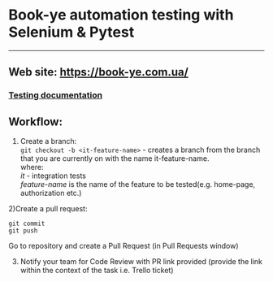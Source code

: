 # Book-ye automation testing with Selenium & Pytest
___
## Web site: https://book-ye.com.ua/
### [Testing documentation](https://docs.google.com/spreadsheets/d/1778mJNj4zPG01tS3OzhKvKc-ouQH-86iEf6BdXh_jbk/edit#gid=1771273521)

## Workflow:  


1) Create a branch:  
`git checkout -b <it-feature-name>` - creates a branch from the branch that you are currently on with the name it-feature-name.  
 where:  
 _it_ - integration tests  
 _feature-name_ is the name of the feature to be tested(e.g. home-page, authorization etc.)

2)Create a pull request:

```
git commit
git push
```  
Go to repository and create a Pull Request (in Pull Requests window)

3) Notify your team for Code Review with PR link provided (provide the link within the context of the task i.e. Trello ticket)
